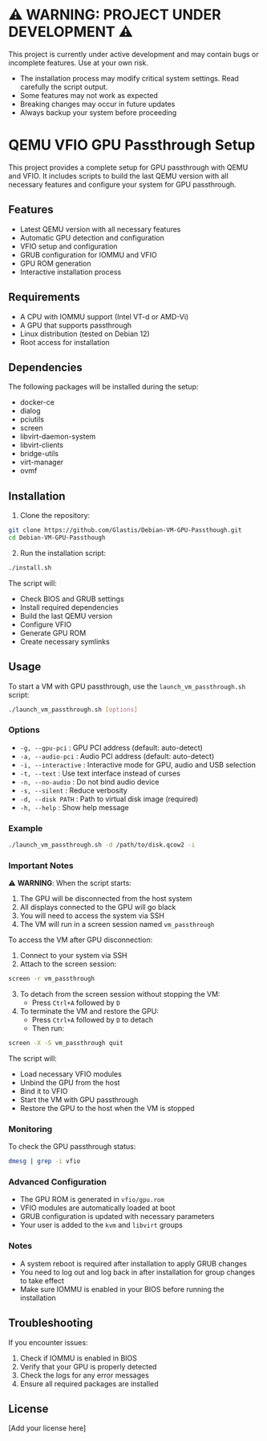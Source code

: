 # ⚠️ WARNING: PROJECT UNDER DEVELOPMENT ⚠️

This project is currently under active development and may contain bugs or incomplete features. Use at your own risk.

- The installation process may modify critical system settings. Read carefully the script output.
- Some features may not work as expected
- Breaking changes may occur in future updates
- Always backup your system before proceeding

# QEMU VFIO GPU Passthrough Setup

This project provides a complete setup for GPU passthrough with QEMU and VFIO. It includes scripts to build the last QEMU version with all necessary features and configure your system for GPU passthrough.

## Features

- Latest QEMU version with all necessary features
- Automatic GPU detection and configuration
- VFIO setup and configuration
- GRUB configuration for IOMMU and VFIO
- GPU ROM generation
- Interactive installation process

## Requirements

- A CPU with IOMMU support (Intel VT-d or AMD-Vi)
- A GPU that supports passthrough
- Linux distribution (tested on Debian 12)
- Root access for installation

## Dependencies

The following packages will be installed during the setup:
- docker-ce
- dialog
- pciutils
- screen
- libvirt-daemon-system
- libvirt-clients
- bridge-utils
- virt-manager
- ovmf

## Installation

1. Clone the repository:
```bash
git clone https://github.com/Glastis/Debian-VM-GPU-Passthough.git
cd Debian-VM-GPU-Passthough
```

2. Run the installation script:
```bash
./install.sh
```

The script will:
- Check BIOS and GRUB settings
- Install required dependencies
- Build the last QEMU version
- Configure VFIO
- Generate GPU ROM
- Create necessary symlinks

## Usage

To start a VM with GPU passthrough, use the `launch_vm_passthrough.sh` script:

```bash
./launch_vm_passthrough.sh [options]
```

### Options

- `-g, --gpu-pci` : GPU PCI address (default: auto-detect)
- `-a, --audio-pci` : Audio PCI address (default: auto-detect)
- `-i, --interactive` : Interactive mode for GPU, audio and USB selection
- `-t, --text` : Use text interface instead of curses
- `-n, --no-audio` : Do not bind audio device
- `-s, --silent` : Reduce verbosity
- `-d, --disk PATH` : Path to virtual disk image (required)
- `-h, --help` : Show help message

### Example

```bash
./launch_vm_passthrough.sh -d /path/to/disk.qcow2 -i
```

### Important Notes

⚠️ **WARNING**: When the script starts:
1. The GPU will be disconnected from the host system
2. All displays connected to the GPU will go black
3. You will need to access the system via SSH
4. The VM will run in a screen session named `vm_passthrough`

To access the VM after GPU disconnection:
1. Connect to your system via SSH
2. Attach to the screen session:
```bash
screen -r vm_passthrough
```
3. To detach from the screen session without stopping the VM:
   - Press `Ctrl+A` followed by `D`
4. To terminate the VM and restore the GPU:
   - Press `Ctrl+A` followed by `D` to detach
   - Then run:
```bash
screen -X -S vm_passthrough quit
```

The script will:
- Load necessary VFIO modules
- Unbind the GPU from the host
- Bind it to VFIO
- Start the VM with GPU passthrough
- Restore the GPU to the host when the VM is stopped

### Monitoring

To check the GPU passthrough status:
```bash
dmesg | grep -i vfio
```

### Advanced Configuration

- The GPU ROM is generated in `vfio/gpu.rom`
- VFIO modules are automatically loaded at boot
- GRUB configuration is updated with necessary parameters
- Your user is added to the `kvm` and `libvirt` groups

### Notes

- A system reboot is required after installation to apply GRUB changes
- You need to log out and log back in after installation for group changes to take effect
- Make sure IOMMU is enabled in your BIOS before running the installation

## Troubleshooting

If you encounter issues:
1. Check if IOMMU is enabled in BIOS
2. Verify that your GPU is properly detected
3. Check the logs for any error messages
4. Ensure all required packages are installed

## License

[Add your license here] 